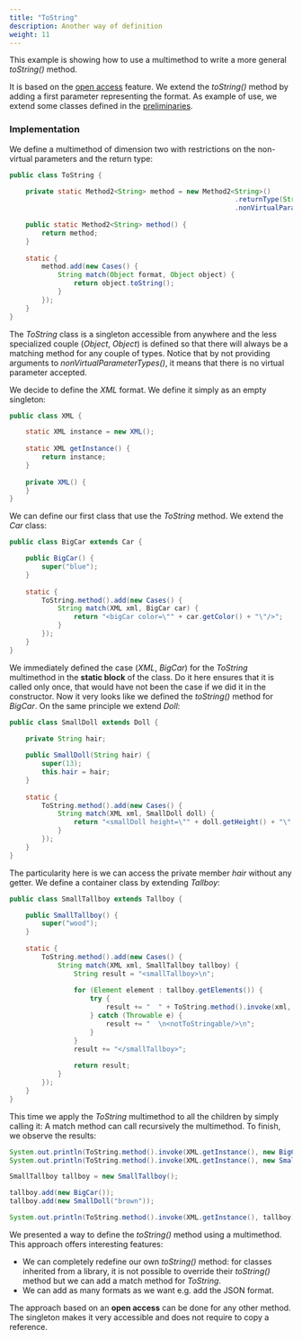 ```yaml
---
title: "ToString"
description: Another way of definition
weight: 11
---
```


This example is showing how to use a multimethod to write a more general *toString()* method.

It is based on the [open access](/docs/more-features/open-access.html) feature.
We extend the *toString()* method by adding a first parameter representing the format.
As example of use, we extend some classes defined in the [preliminaries](/docs/examples/preliminaries.html).

### Implementation 

We define a multimethod of dimension two with restrictions on the non-virtual parameters and the return type:

```java
public class ToString {

	private static Method2<String> method = new Method2<String>()
														.returnType(String.class)
														.nonVirtualParameterTypes();
	
	public static Method2<String> method() {
		return method;
	}
	
	static {
		method.add(new Cases() {
			String match(Object format, Object object) {
				return object.toString();
			}
		});
	}
}
```

The *ToString* class is a singleton accessible from anywhere and the less specialized couple (*Object*, *Object*) is defined so that there will always be a matching method for any couple of types. Notice that by not providing arguments to *nonVirtualParameterTypes()*, it means that there is no virtual parameter accepted.

We decide to define the *XML* format. We define it simply as an empty singleton:

```java
public class XML {

	static XML instance = new XML();
	
	static XML getInstance() {
		return instance;
	}
	
	private XML() {
	}
}
```

We can define our first class that use the *ToString* method. We extend the *Car* class:

```java
public class BigCar extends Car {

	public BigCar() {
		super("blue");
	}
	
	static {
		ToString.method().add(new Cases() {
			String match(XML xml, BigCar car) {
				return "<bigCar color=\"" + car.getColor() + "\"/>";
			}
		});
	}
}
```

 We immediately defined the case (*XML*, *BigCar*) for the *ToString* multimethod in the **static block** of the class. 
 Do it here ensures that it is called only once, that would have not been the case if we did it in the constructor.
 Now it very looks like we defined the *toString()* method for *BigCar*.
 On the same principle we extend *Doll*:
 
```java
public class SmallDoll extends Doll {

	private String hair;
	
	public SmallDoll(String hair) {
		super(13);
		this.hair = hair;
	}
	
	static {
		ToString.method().add(new Cases() {
			String match(XML xml, SmallDoll doll) {
				return "<smallDoll height=\"" + doll.getHeight() + "\" hair=\"" + doll.hair + "\"/>";
			}
		});
	}
}
```

The particularity here is we can access the private member *hair* without any getter.
We define a container class by extending *Tallboy*:

```java
public class SmallTallboy extends Tallboy {

	public SmallTallboy() {
		super("wood");
	}
	
	static {
		ToString.method().add(new Cases() {
			String match(XML xml, SmallTallboy tallboy) {
				String result = "<smallTallboy>\n";
				
				for (Element element : tallboy.getElements()) {
					try {
						result += "  " + ToString.method().invoke(xml, element) + "\n";
					} catch (Throwable e) {
						result += "  \n<notToStringable/>\n";
					}
				}
				result += "</smallTallboy>";
				
				return result;
			}
		});
	}
}
```

This time we apply the *ToString* multimethod to all the children by simply calling it: A match method can call recursively the multimethod.
To finish, we observe the results:

```java
System.out.println(ToString.method().invoke(XML.getInstance(), new BigCar()));
System.out.println(ToString.method().invoke(XML.getInstance(), new SmallDoll("blond")));

SmallTallboy tallboy = new SmallTallboy();

tallboy.add(new BigCar());
tallboy.add(new SmallDoll("brown"));

System.out.println(ToString.method().invoke(XML.getInstance(), tallboy));
```

We presented a way to define the *toString()* method using a multimethod. This approach offers interesting features:

* We can completely redefine our own *toString()* method: for classes inherited from a library, it is not possible to override their *toString()* method 
but we can add a match method for *ToString*.
* We can add as many formats as we want e.g. add the JSON format.

The approach based on an **open access** can be done for any other method. The singleton makes it very accessible and does not require to copy a reference. 